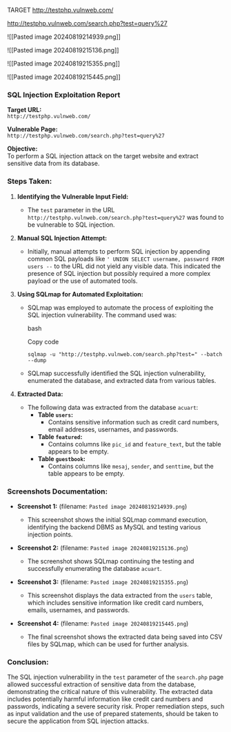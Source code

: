 
 TARGET http://testphp.vulnweb.com/



http://testphp.vulnweb.com/search.php?test=query%27


![[Pasted image 20240819214939.png]]


![[Pasted image 20240819215136.png]]


![[Pasted image 20240819215355.png]]

![[Pasted image 20240819215445.png]]




### SQL Injection Exploitation Report

**Target URL:**  
`http://testphp.vulnweb.com/`

**Vulnerable Page:**  
`http://testphp.vulnweb.com/search.php?test=query%27`

**Objective:**  
To perform a SQL injection attack on the target website and extract sensitive data from its database.

### Steps Taken:

1. **Identifying the Vulnerable Input Field:**
    
    - The `test` parameter in the URL `http://testphp.vulnweb.com/search.php?test=query%27` was found to be vulnerable to SQL injection.
2. **Manual SQL Injection Attempt:**
    
    - Initially, manual attempts to perform SQL injection by appending common SQL payloads like `' UNION SELECT username, password FROM users --` to the URL did not yield any visible data. This indicated the presence of SQL injection but possibly required a more complex payload or the use of automated tools.
3. **Using SQLmap for Automated Exploitation:**
    
    - SQLmap was employed to automate the process of exploiting the SQL injection vulnerability. The command used was:
        
        bash
        
        Copy code
        
        `sqlmap -u "http://testphp.vulnweb.com/search.php?test=" --batch --dump`
        
    - SQLmap successfully identified the SQL injection vulnerability, enumerated the database, and extracted data from various tables.
4. **Extracted Data:**
    
    - The following data was extracted from the database `acuart`:
        - **Table `users`:**
            - Contains sensitive information such as credit card numbers, email addresses, usernames, and passwords.
        - **Table `featured`:**
            - Contains columns like `pic_id` and `feature_text`, but the table appears to be empty.
        - **Table `guestbook`:**
            - Contains columns like `mesaj`, `sender`, and `senttime`, but the table appears to be empty.

### Screenshots Documentation:

- **Screenshot 1:** (filename: `Pasted image 20240819214939.png`)
    
    - This screenshot shows the initial SQLmap command execution, identifying the backend DBMS as MySQL and testing various injection points.
- **Screenshot 2:** (filename: `Pasted image 20240819215136.png`)
    
    - The screenshot shows SQLmap continuing the testing and successfully enumerating the database `acuart`.
- **Screenshot 3:** (filename: `Pasted image 20240819215355.png`)
    
    - This screenshot displays the data extracted from the `users` table, which includes sensitive information like credit card numbers, emails, usernames, and passwords.
- **Screenshot 4:** (filename: `Pasted image 20240819215445.png`)
    
    - The final screenshot shows the extracted data being saved into CSV files by SQLmap, which can be used for further analysis.


### Conclusion:

The SQL injection vulnerability in the `test` parameter of the `search.php` page allowed successful extraction of sensitive data from the database, demonstrating the critical nature of this vulnerability. The extracted data includes potentially harmful information like credit card numbers and passwords, indicating a severe security risk. Proper remediation steps, such as input validation and the use of prepared statements, should be taken to secure the application from SQL injection attacks.


